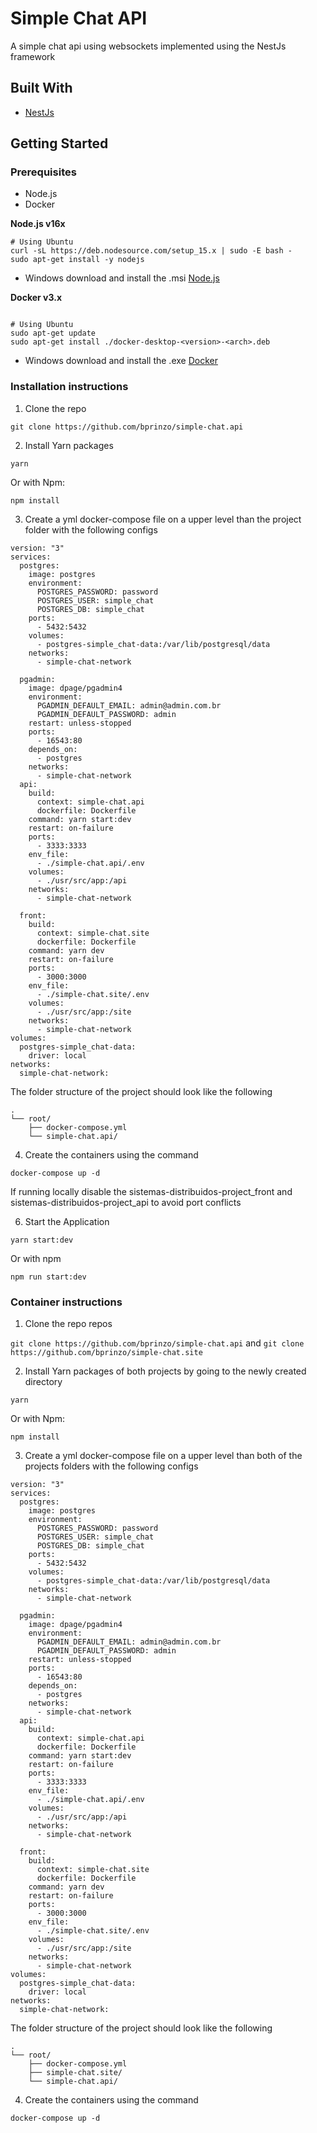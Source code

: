 # Simple Chat API

A simple chat api using websockets implemented using the NestJs framework


## Built With

* [NestJs](https://docs.nestjs.com/)

## Getting Started

### Prerequisites

* Node.js
* Docker

**Node.js v16x**

```
# Using Ubuntu
curl -sL https://deb.nodesource.com/setup_15.x | sudo -E bash -
sudo apt-get install -y nodejs

```
 * Windows download and install the .msi [Node.js](https://nodejs.org/en/)


**Docker v3.x**

```

# Using Ubuntu
sudo apt-get update
sudo apt-get install ./docker-desktop-<version>-<arch>.deb

```
 * Windows download and install the .exe [Docker](https://docs.docker.com/desktop/install/windows-install/)

 ### Installation instructions

1. Clone the repo

```git clone https://github.com/bprinzo/simple-chat.api```

2. Install Yarn packages

```
yarn
```

  Or with Npm:
  ```
  npm install
  ``` 


3. Create a yml docker-compose file on a upper level than the project folder with the following configs
```
version: "3"
services:
  postgres:
    image: postgres
    environment:
      POSTGRES_PASSWORD: password
      POSTGRES_USER: simple_chat
      POSTGRES_DB: simple_chat
    ports:
      - 5432:5432
    volumes:
      - postgres-simple_chat-data:/var/lib/postgresql/data
    networks:
      - simple-chat-network

  pgadmin:
    image: dpage/pgadmin4
    environment:
      PGADMIN_DEFAULT_EMAIL: admin@admin.com.br
      PGADMIN_DEFAULT_PASSWORD: admin
    restart: unless-stopped
    ports:
      - 16543:80
    depends_on:
      - postgres
    networks:
      - simple-chat-network
  api:
    build:
      context: simple-chat.api
      dockerfile: Dockerfile
    command: yarn start:dev
    restart: on-failure
    ports:
      - 3333:3333
    env_file:
      - ./simple-chat.api/.env
    volumes:
      - ./usr/src/app:/api
    networks:
      - simple-chat-network

  front:
    build:
      context: simple-chat.site
      dockerfile: Dockerfile
    command: yarn dev
    restart: on-failure
    ports:
      - 3000:3000
    env_file:
      - ./simple-chat.site/.env
    volumes:
      - ./usr/src/app:/site
    networks:
      - simple-chat-network
volumes:
  postgres-simple_chat-data:
    driver: local
networks:
  simple-chat-network:
```
The folder structure of the project should look like the following

```
.
└── root/
    ├── docker-compose.yml
    └── simple-chat.api/
```

4. Create the containers using the command
```
docker-compose up -d
```
If running locally disable the sistemas-distribuidos-project_front and sistemas-distribuidos-project_api to avoid port conflicts

6. Start the Application
```
yarn start:dev
```
  Or with npm
  ```
  npm run start:dev
  ```


 ### Container instructions
 1. Clone the repo repos

```git clone https://github.com/bprinzo/simple-chat.api```
and
```git clone https://github.com/bprinzo/simple-chat.site```

2. Install Yarn packages of both projects by going to the newly created directory

```
yarn
```
  Or with Npm:
  ```
  npm install
  ``` 
3. Create a yml docker-compose file on a upper level than both of the projects folders with the following configs
```
version: "3"
services:
  postgres:
    image: postgres
    environment:
      POSTGRES_PASSWORD: password
      POSTGRES_USER: simple_chat
      POSTGRES_DB: simple_chat
    ports:
      - 5432:5432
    volumes:
      - postgres-simple_chat-data:/var/lib/postgresql/data
    networks:
      - simple-chat-network

  pgadmin:
    image: dpage/pgadmin4
    environment:
      PGADMIN_DEFAULT_EMAIL: admin@admin.com.br
      PGADMIN_DEFAULT_PASSWORD: admin
    restart: unless-stopped
    ports:
      - 16543:80
    depends_on:
      - postgres
    networks:
      - simple-chat-network
  api:
    build:
      context: simple-chat.api
      dockerfile: Dockerfile
    command: yarn start:dev
    restart: on-failure
    ports:
      - 3333:3333
    env_file:
      - ./simple-chat.api/.env
    volumes:
      - ./usr/src/app:/api
    networks:
      - simple-chat-network

  front:
    build:
      context: simple-chat.site
      dockerfile: Dockerfile
    command: yarn dev
    restart: on-failure
    ports:
      - 3000:3000
    env_file:
      - ./simple-chat.site/.env
    volumes:
      - ./usr/src/app:/site
    networks:
      - simple-chat-network
volumes:
  postgres-simple_chat-data:
    driver: local
networks:
  simple-chat-network:
```
The folder structure of the project should look like the following

```
.
└── root/
    ├── docker-compose.yml
    ├── simple-chat.site/
    └── simple-chat.api/
```

4. Create the containers using the command
```
docker-compose up -d
```




